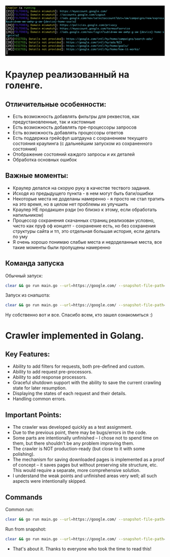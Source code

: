 ![Alt text](readme/screenshot1.png)

# Краулер реализованный на голенге.

## Отличительные особенности:
- Есть возможность добавлять фильтры для реквестов, как предустановленные, так и кастомные
- Есть возможность добавлять пре-процессоры запросов
- Есть возможность добавлять процессоры ответов
- Есть поддержка грейсфул шатдауна с сохранением текущего состояния краулинга (с дальнейшим запуском из сохраненного состояния)
- Отображение состояний каждого запросы и их деталей
- Обработка основных ошибок

## Важные моменты:
- Краулер делался на скорую руку в качестве тествого задания.
- Исходя из предыдущего пункта - в нем могут быть баги/ошибки
- Некоторые места не доделаны намеренно - я просто не стал тратить на это время, но в целом нет проблемы их улучшить
- Краулер НЕ продакшен рэди (но близко к этому, если обработать напильником)
- Процессор сохранения скачанных страниц реализован условно, чисто как пруф оф концепт - сохранение есть, но без сохранения структуры сайта и тп, это отдельная большая история, если делать по уму
- Я очень хорошо понимаю слабые места и недоделанные места, все такие моменты были пропущены намеренно

## Команда запуска

Обычный запуск:
```bash
clear && go run main.go --url=https://google.com/ --snapshot-file-path=state.dump --data-file-path=data
```
Запуск из снапшота:
```bash
clear && go run main.go --url=https://google.com/ --snapshot-file-path=state.dump --data-file-path=data --use-state
```

Ну собственно вот и все. Спасибо всем, кто зашел ознакомиться :)

# Crawler implemented in Golang.

## Key Features:

- Ability to add filters for requests, both pre-defined and custom.
- Ability to add request pre-processors.
- Ability to add response processors.
- Graceful shutdown support with the ability to save the current crawling state for later resumption.
- Displaying the states of each request and their details.
- Handling common errors.

## Important Points:
- The crawler was developed quickly as a test assignment.
- Due to the previous point, there may be bugs/errors in the code.
- Some parts are intentionally unfinished – I chose not to spend time on them, but there shouldn't be any problem improving them.
- The crawler is NOT production-ready (but close to it with some polishing).
- The mechanism for saving downloaded pages is implemented as a proof of concept – it saves pages but without preserving site structure, etc. This would require a separate, more comprehensive solution.
- I understand the weak points and unfinished areas very well; all such aspects were intentionally skipped.

## Commands

Common run:
```bash
clear && go run main.go --url=https://google.com/ --snapshot-file-path=state.dump --data-file-path=data
```
Run from snapshot:
```bash
clear && go run main.go --url=https://google.com/ --snapshot-file-path=state.dump --data-file-path=data --use-state
```

- That's about it. Thanks to everyone who took the time to read this!